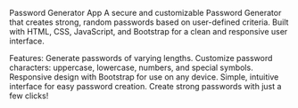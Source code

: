 Password Generator App
A secure and customizable Password Generator that creates strong, random passwords based on user-defined criteria. Built with HTML, CSS, JavaScript, and Bootstrap for a clean and responsive user interface.

Features:
Generate passwords of varying lengths.
Customize password characters: uppercase, lowercase, numbers, and special symbols.
Responsive design with Bootstrap for use on any device.
Simple, intuitive interface for easy password creation.
Create strong passwords with just a few clicks!